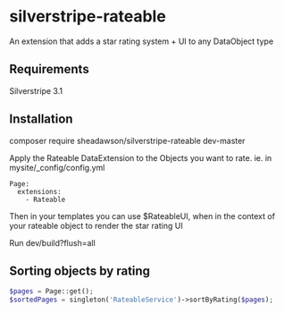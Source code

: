 silverstripe-rateable
=====================

An extension that adds a star rating system + UI to any DataObject type 

## Requirements

Silverstripe 3.1

## Installation

composer require sheadawson/silverstripe-rateable dev-master

Apply the Rateable DataExtension to the Objects you want to rate. ie. in mysite/_config/config.yml

	Page:
	  extensions:
	    - Rateable

Then in your templates you can use $RateableUI, when in the context of your rateable object to render the star rating UI

Run dev/build?flush=all

## Sorting objects by rating 

```php
$pages = Page::get();
$sortedPages = singleton('RateableService')->sortByRating($pages);
```

